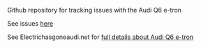 Github repository for tracking issues with the Audi Q6 e-tron

See issues [here](https://github.com/electrichasgoneaudi/q6-e-tron/issues)

See Electrichasgoneaudi.net for [full details about Audi Q6 e-tron](https://electrichasgoneaudi.net/models/q6-e-tron/)
